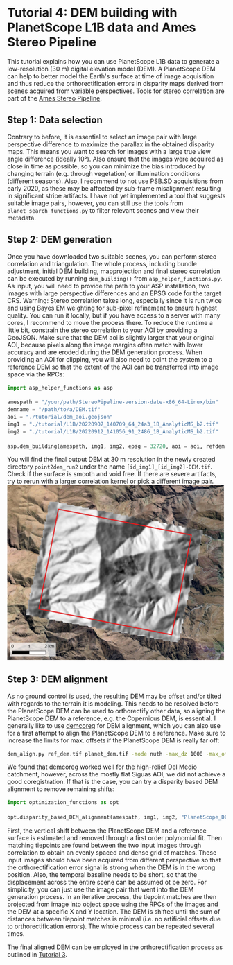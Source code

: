 # Tutorial 4: DEM building with PlanetScope L1B data and Ames Stereo Pipeline

This tutorial explains how you can use PlanetScope L1B data to generate a low-resolution (30 m) digital elevation model (DEM). A PlanetScope DEM can help to better model the Earth's surface at time of image acquisition and thus reduce the orthorectification errors in disparity maps derived from scenes acquired from variable perspectives. Tools for stereo correlation are part of the [Ames Stereo Pipeline](https://stereopipeline.readthedocs.io/en/latest/index.html).

## Step 1: Data selection

Contrary to before, it is essential to select an image pair with large perspective difference to maximize the parallax in the obtained disparity maps. This means you want to search for images with a large true view angle difference (ideally 10°). Also ensure that the images were acquired as close in time as possible, so you can minimize the bias introduced by changing terrain (e.g. through vegetation) or illumination conditions (different seasons). Also, I recommend to not use PSB.SD acquisitions from early 2020, as these may be affected by sub-frame misalignment resulting in significant stripe artifacts. I have not yet implemented a tool that suggests suitable image pairs, however, you can still use the tools from `planet_search_functions.py` to filter relevant scenes and view their metadata.

## Step 2: DEM generation

Once you have downloaded two suitable scenes, you can perform stereo correlation and triangulation. The whole process, including bundle adjustment, initial DEM building, mapprojection and final stereo correlation can be executed by running `dem_building()` from `asp_helper_functions.py`. As input, you will need to provide the path to your ASP installation, two images with large perspective differences and an EPSG code for the target CRS. Warning: Stereo correlation takes long, especially since it is run twice and using Bayes EM weighting for sub-pixel refinement to ensure highest quality. You can run it locally, but if you have access to a server with many cores, I recommend to move the process there. To reduce the runtime a little bit, constrain the stereo correlation to your AOI by providing a GeoJSON. Make sure that the DEM aoi is slightly larger that your original AOI, because pixels along the image margins often match with lower accuracy and are eroded during the DEM generation process. When providing an AOI for clipping, you will also need to point the system to a reference DEM so that the extent of the AOI can be transferred into image space via the RPCs:

``` python
import asp_helper_functions as asp

amespath = "/your/path/StereoPipeline-version-date-x86_64-Linux/bin"
demname = "/path/to/a/DEM.tif"
aoi = "./tutorial/dem_aoi.geojson"
img1 = "./tutorial/L1B/20220907_140709_64_24a3_1B_AnalyticMS_b2.tif"
img2 = "./tutorial/L1B/20220912_141056_91_2486_1B_AnalyticMS_b2.tif"

asp.dem_building(amespath, img1, img2, epsg = 32720, aoi = aoi, refdem = demname)

```

You will find the final output DEM at 30 m resolution in the newly created directory `point2dem_run2` under the name `[id_img1]_[id_img2]-DEM.tif`. Check if the surface is smooth and void free. If there are severe artifacts, try to rerun with a larger correlation kernel or pick a different image pair.
<img src='./figures/dem_hs.jpeg' width='500'>

## Step 3: DEM alignment

As no ground control is used, the resulting DEM may be offset and/or tilted with regards to the terrain it is modeling. This needs to be resolved before the PlanetScope DEM can be used to orthorectify other data, so aligning the PlanetScope DEM to a reference, e.g. the Copernicus DEM, is essential. I generally like to use [demcoreg](https://github.com/dshean/demcoreg) for DEM alignment, which you can also use for a first attempt to align the PlanetScope DEM to a reference. Make sure to increase the limits for max. offsets if the PlanetScope DEM is really far off: 
``` bash
dem_align.py ref_dem.tif planet_dem.tif -mode nuth -max_dz 1000 -max_offset 500
```

We found that [demcoreg](https://github.com/dshean/demcoreg) worked well for the high-relief Del Medio catchment, however, across the mostly flat Siguas AOI, we did not achieve a good coregistration. If that is the case, you can try a disparity based DEM alignment to remove remaining shifts:
``` python
import optimization_functions as opt

opt.disparity_based_DEM_alignment(amespath, img1, img2, "PlanetScope_DEM.tif", "Copernicus_DEM.tif", epsg = 32720, iterations = 3)
```
First, the vertical shift between the PlanetScope DEM and a reference surface is estimated and removed through a first order polynomial fit. Then matching tiepoints are found between the two input images through correlation to obtain an evenly spaced and dense grid of matches. These input images should have been acquired from different perspective so that the orthorectification error signal is strong when the DEM is in the wrong position. Also, the temporal baseline needs to be short, so that the displacement across the entire scene can be assumed ot be zero. For simplicity, you can just use the image pair that went into the DEM generation process. In an iterative process, the tiepoint matches are then projected from image into object space using the RPCs of the images and the DEM at a specific X and Y location. The DEM is shifted until the sum of distances between tiepoint matches is minimal (i.e. no artificial offsets due to orthorectification errors). The whole process can be repeated several times. 
 


The final aligned DEM can be employed in the orthorectification process as outlined in [Tutorial 3](./tutorial/Tutorial3_Offset_Tracking_L1B.md).
